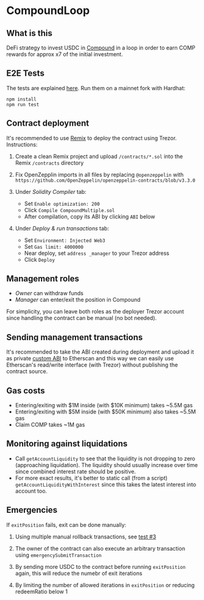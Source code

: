 # CompoundLoop

## What is this

DeFi strategy to invest USDC in [Compound](https://compound.finance/) in a loop in order to earn COMP rewards for approx x7 of the initial investment.

## E2E Tests

The tests are explained [here](https://github.com/defi-org-code/CompoundLoop/issues/4). Run them on a mainnet fork with Hardhat:

```
npm install
npm run test
```

## Contract deployment

It's recommended to use [Remix](https://remix.ethereum.org/) to deploy the contract using Trezor. Instructions:

1. Create a clean Remix project and upload `/contracts/*.sol` into the Remix `/contracts` directory
2. Fix OpenZepplin imports in all files by replacing `@openzeppelin` with `https://github.com/OpenZeppelin/openzeppelin-contracts/blob/v3.3.0`
3. Under *Solidity Compiler* tab:
    * Set `Enable optimization: 200` 
    * Click `Compile CompoundMultiple.sol` 
    * After compilation, copy its ABI by clicking `ABI` below
  
4. Under *Deploy & run transactions* tab: 
    * Set `Environment: Injected Web3`
    * Set `Gas limit: 4000000`
    * Near deploy, set `address _manager` to your Trezor address
    * Click `Deploy`

## Management roles

* *Owner* can withdraw funds
* *Manager* can enter/exit the position in Compound

For simplicity, you can leave both roles as the deployer Trezor account since handling the contract can be manual (no bot needed).

## Sending management transactions

It's recommended to take the ABI created during deployment and upload it as private [custom ABI](https://info.etherscan.com/custom-abi/) to Etherscan and this way we can easily use Etherscan's read/write interface (with Trezor) without publishing the contract source.

## Gas costs

* Entering/exiting with $1M inside (with $10K minimum) takes ~5.5M gas
* Entering/exiting with $5M inside (with $50K minimum) also takes ~5.5M gas
* Claim COMP takes ~1M gas

## Monitoring against liquidations

* Call `getAccountLiquidity` to see that the liquidity is not dropping to zero (approaching liquidation). The liquidity should usually increase over time since combined interest rate should be positive.
* For more exact results, it's better to static call (from a script) `getAccountLiquidityWithInterest` since this takes the latest interest into account too.

## Emergencies

If `exitPosition` fails, exit can be done manually:

1. Using multiple manual rollback transactions, see [test #3](https://github.com/defi-org-code/CompoundLoop/issues/4)

2. The owner of the contract can also execute an arbitrary transaction using `emergencySubmitTransaction`

3. By sending more USDC to the contract before running `exitPosition` again, this will reduce the numebr of exit iterations

4. By limiting the number of allowed iterations in `exitPosition` or reducing redeemRatio below 1
